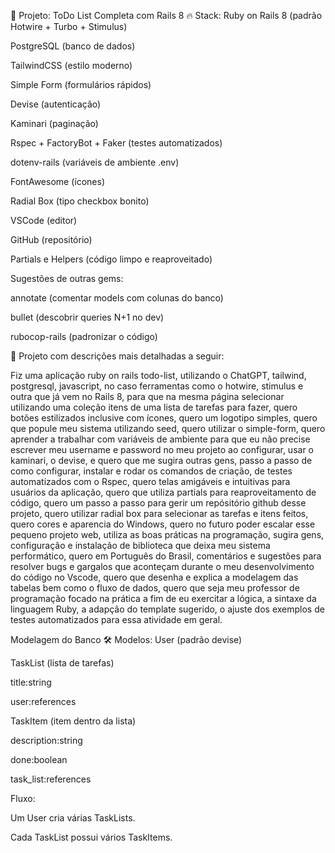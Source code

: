 🚀 Projeto: ToDo List Completa com Rails 8
🔥 Stack:
Ruby on Rails 8 (padrão Hotwire + Turbo + Stimulus)

PostgreSQL (banco de dados)

TailwindCSS (estilo moderno)

Simple Form (formulários rápidos)

Devise (autenticação)

Kaminari (paginação)

Rspec + FactoryBot + Faker (testes automatizados)

dotenv-rails (variáveis de ambiente .env)

FontAwesome (ícones)

Radial Box (tipo checkbox bonito)

VSCode (editor)

GitHub (repositório)

Partials e Helpers (código limpo e reaproveitado)

Sugestões de outras gems:

annotate (comentar models com colunas do banco)

bullet (descobrir queries N+1 no dev)

rubocop-rails (padronizar o código)

🚀 Projeto com descrições mais detalhadas a seguir:

Fiz uma aplicação ruby on rails todo-list, utilizando o ChatGPT, tailwind, postgresql, javascript, no caso ferramentas como o hotwire, stimulus e outra que já vem no Rails 8, para que na mesma página selecionar utilizando uma coleção itens de uma lista de tarefas para fazer, quero botões estilizados inclusive com ícones, quero um logotipo simples, quero que popule meu sistema utilizando seed, quero utilizar o simple-form, quero aprender a trabalhar com variáveis de ambiente para que eu não precise escrever meu username e password no meu projeto ao configurar, usar o kaminari, o devise, e quero que me sugira outras gens, passo a passo de como configurar, instalar e rodar os comandos de criação, de testes automatizados com o Rspec, quero telas amigáveis e intuitivas para usuários da aplicação, quero que utiliza partials para reaproveitamento de código, quero um passo a passo para gerir um repósitório github desse projeto, quero utilizar radial box para selecionar as tarefas e itens feitos, quero cores e aparencia do Windows, quero no futuro poder escalar esse pequeno projeto web, utiliza as boas práticas na programação, sugira gens, configuração e instalação de biblioteca que deixa meu sistema performático, quero em Português do Brasil, comentários e sugestões para resolver bugs e gargalos que aconteçam durante o meu desenvolvimento do código no Vscode, quero que desenha e explica a modelagem das tabelas bem como o fluxo de dados, quero que seja meu professor de programação focado na prática a fim de eu exercitar a lógica, a sintaxe da linguagem Ruby, a adapção do template sugerido, o ajuste dos exemplos de testes automatizados para essa atividade em geral. 

Modelagem do Banco
🛠️ Modelos:
User (padrão devise)

TaskList (lista de tarefas)

title:string

user:references

TaskItem (item dentro da lista)

description:string

done:boolean

task_list:references

Fluxo:

Um User cria várias TaskLists.

Cada TaskList possui vários TaskItems.
